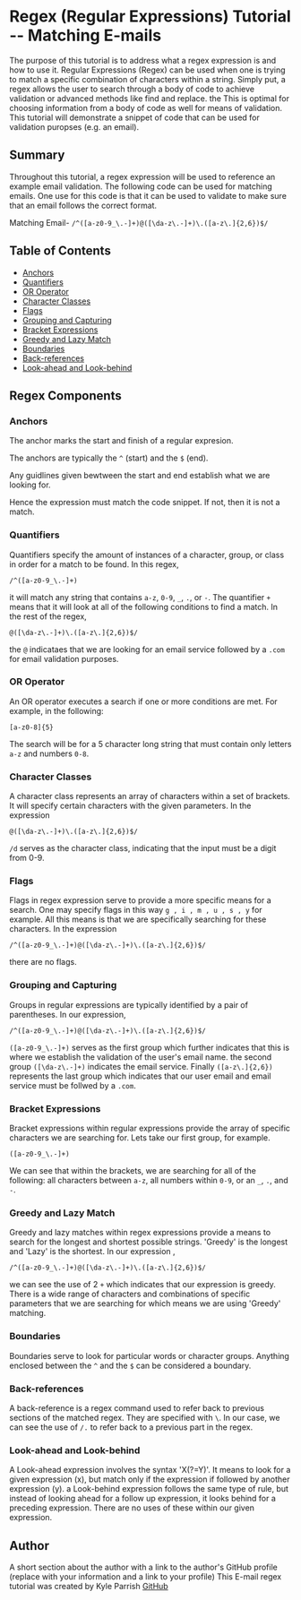 # Regex (Regular Expressions) Tutorial -- Matching E-mails

The purpose of this tutorial is to address what a regex expression is and how to use it. Regular Expressions (Regex) can be used when one is trying to match a specific combination of characters within a string. Simply put, a regex allows the user to search through a body of code to achieve validation or advanced methods like find and replace. the This is optimal for choosing information from a body of code as well for means of validation. This tutorial will demonstrate a snippet of code that can be used for validation puropses (e.g. an email).

## Summary

Throughout this tutorial, a regex expression will be used to reference an example email validation. The following code can be used for matching emails. One use for this code is that it can be used to validate to make sure that an email follows the correct format.

Matching Email-
`/^([a-z0-9_\.-]+)@([\da-z\.-]+)\.([a-z\.]{2,6})$/`

## Table of Contents

- [Anchors](#anchors)
- [Quantifiers](#quantifiers)
- [OR Operator](#or-operator)
- [Character Classes](#character-classes)
- [Flags](#flags)
- [Grouping and Capturing](#grouping-and-capturing)
- [Bracket Expressions](#bracket-expressions)
- [Greedy and Lazy Match](#greedy-and-lazy-match)
- [Boundaries](#boundaries)
- [Back-references](#back-references)
- [Look-ahead and Look-behind](#look-ahead-and-look-behind)

## Regex Components

### Anchors
The anchor marks the start and finish of a regular expresion.

The anchors are typically the `^` (start) and the `$` (end).

Any guidlines given bewtween the start and end establish what we are looking for.

Hence the expression must match the code snippet. If not, then it is not a match.
### Quantifiers
Quantifiers specify the amount of instances of a character, group, or class in order for a match to be found.
In this regex,

`/^([a-z0-9_\.-]+)`

it will match any string that contains `a-z`, `0-9`, `_`, `.`, or `-`. The quantifier `+` means that it will look at all of the following conditions to find a match.
In the rest of the regex,

`@([\da-z\.-]+)\.([a-z\.]{2,6})$/`

the `@` indicataes that we are looking for an email service followed by a `.com` for email validation purposes.
### OR Operator
An OR operator executes a search if one or more conditions are met. 
For example, in the following:

`[a-z0-8]{5}`

The search will be for a 5 character long string that must contain only letters `a-z` and numbers `0-8`.
### Character Classes
A character class represents an array of characters within a set of brackets. It will specify certain characters with the given parameters. In the expression

`@([\da-z\.-]+)\.([a-z\.]{2,6})$/`

`/d` serves as the character class, indicating that the input must be a digit from 0-9.
### Flags
Flags in regex expression serve to provide a more specific means for a search. One may specify flags in this way `g , i , m , u , s , y` for example.
All this means is that we are specifically searching for these characters. In the expression

`/^([a-z0-9_\.-]+)@([\da-z\.-]+)\.([a-z\.]{2,6})$/`

there are no flags.
### Grouping and Capturing
Groups in regular expressions are typically identified by a pair of parentheses. In our expression, 

`/^([a-z0-9_\.-]+)@([\da-z\.-]+)\.([a-z\.]{2,6})$/`

`([a-z0-9_\.-]+)` serves as the first group which further indicates that this is where we establish the validation of the user's email name. the second group `([\da-z\.-]+)`
indicates the email service. Finally `([a-z\.]{2,6})` represents the last group which indicates that our user email and email service must be follwed by a `.com`.
### Bracket Expressions
Bracket expressions within regular expressions provide the array of specific characters we are searching for. Lets take our first group, for example.

`([a-z0-9_\.-]+)`

We can see that within the brackets, we are searching for all of the following: all characters between `a-z`, all numbers within `0-9`, or an `_`, `.`, and `-`.
### Greedy and Lazy Match
Greedy and lazy matches within regex expressions provide a means to search for the longest and shortest possible strings. 'Greedy' is the longest and 'Lazy' is the shortest.
In our expression ,

`/^([a-z0-9_\.-]+)@([\da-z\.-]+)\.([a-z\.]{2,6})$/`

we can see the use of 2 `+` which indicates that our expression is greedy. There is a wide range of characters and combinations of specific parameters that we are searching for which means we are using 'Greedy' matching.
### Boundaries
Boundaries serve to look for particular words or character groups. Anything enclosed between the `^` and the `$` can be considered a boundary.
### Back-references
A back-reference is a regex command used to refer back to previous sections of the matched regex. They are specified with `\`. In our case, we can see the use of `/.` to refer back to a previous part in the regex. 
### Look-ahead and Look-behind
A Look-ahead expression involves the syntax 'X(?=Y)'. It means to look for a given expression (x), but match only if the expression if followed by another expression (y).
a Look-behind expression follows the same type of rule, but instead of looking ahead for a follow up expression, it looks behind for a preceding expression. There are no uses of these within our given expression.
## Author

A short section about the author with a link to the author's GitHub profile (replace with your information and a link to your profile)
This E-mail regex tutorial was created by Kyle Parrish
[GitHub](https://github.com/KMParrish)